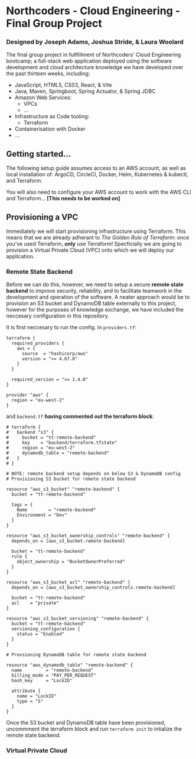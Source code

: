# Northcoders - Cloud Engineering - Final Group Project

### Designed by Joseph Adams, Joshua Stride, & Laura Woolard

The final group project in fullfillment of Northcoders' Cloud Engineering bootcamp; a full-stack web application deployed using the software development and cloud architecture knowledge we have developed over the past thirteen weeks, including:
- JavaScript, HTML5, CSS3, React, & Vite
- Java, Maven, Springboot, Spring Actuator, & Spring JDBC
- Amazon Web Services:
  - VPCs
  - ...
- Infrastructure as Code tooling:
  - Terraform
- Containerisation with Docker
- ...

## Getting started...

The following setup guide assumes access to an AWS account, as well as local installation  of: ArgoCD, CircleCI, Docker, Helm, Kubernetes & kubectl, and Terraform.

You will also need to configure your AWS account to work with the AWS CLI and Terraform... **[This needs to be worked on]**

## Provisioning a VPC

Immediately we will start provisioning infrastructure using Terraform. This means that we are already adherant to _The Golden Rule of Terraform_: once you've used Terraform, **only** use Terraform! Specficially we are going to provision a Virtual Private Cloud (VPC) onto which we will deploy our application.

### Remote State Backend

Before we can do this, however, we need to setup a secure **remote state backend** to improve security, reliability, and to facilitate teamwork in the development and operation of the software. A neater approach would be to provision an S3 bucket and DynamoDB table externally to this project, however for the purposes of knowledge exchange, we have included the neccesary configuration in this repository.

It is first neccesary to run the config. in `providers.tf`:

```
terraform {
  required_providers {
    aws = {
      source  = "hashicorp/aws"
      version = ">= 4.67.0"
    }
  }

  required_version = ">= 1.4.0"
}

provider "aws" {
  region = "eu-west-2"
}
```

and `backend.tf` **having commented out the terraform block**:

```
# terraform {
#   backend "s3" {
#     bucket = "tt-remote-backend"
#     key    = "backend/terraform.tfstate"
#     region = "eu-west-2"
#     dynamodb_table = "remote-backend"
#   }
# }

# NOTE: remote backend setup depends on below S3 & DynamoDB config
# Provisioning S3 bucket for remote state backend

resource "aws_s3_bucket" "remote-backend" {
  bucket = "tt-remote-backend"

  tags = {
    Name        = "remote-backend"
    Environment = "Dev"
  }
}

resource "aws_s3_bucket_ownership_controls" "remote-backend" {
  depends_on = [aws_s3_bucket.remote-backend]
  
  bucket = "tt-remote-backend"
  rule {
    object_ownership = "BucketOwnerPreferred"
  }
}

resource "aws_s3_bucket_acl" "remote-backend" {
  depends_on = [aws_s3_bucket_ownership_controls.remote-backend]

  bucket = "tt-remote-backend"
  acl    = "private"
}

resource "aws_s3_bucket_versioning" "remote-backend" {
  bucket = "tt-remote-backend"
  versioning_configuration {
    status = "Enabled"
  }
}

# Provsioning DynamoDB table for remote state backend

resource "aws_dynamodb_table" "remote-backend" {
  name         = "remote-backend"
  billing_mode = "PAY_PER_REQUEST"
  hash_key     = "LockID"

  attribute {
    name = "LockID"
    type = "S"
  }
}
```

Once the S3 bucket and DynamoDB table have been provisioned, uncommment the terraform block and run `terraform init` to intialize the remote state backend.

### Virtual Private Cloud


